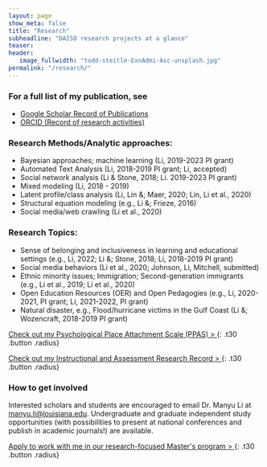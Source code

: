 ```yaml
---
layout: page
show_meta: false
title: "Research"
subheadline: "DAISO research projects at a glance"
teaser:  
header:
   image_fullwidth: "todd-steitle-ExnAdmi-Asc-unsplash.jpg"
permalink: "/research/"
---
```


### For a full list of my publication, see
* [Google Scholar Record of Publications](https://scholar.google.com/citations?user=lU50KEgAAAAJ&amp;hl=en)
* [ORCID (Record of research activities)](https://orcid.org/0000-0002-8324-5868)


### Research Methods/Analytic approaches:
* Bayesian approaches; machine learning (Li, 2019-2023 PI grant)
* Automated Text Analysis (Li, 2018-2019 PI grant; Li, accepted)
* Social network analysis (Li & Stone, 2018; Li. 2019-2023 PI grant)
* Mixed modeling (Li, 2018 - 2019)
* Latent profile/class analysis (Li, Lin &; Maer, 2020; Lin, Li et al., 2020)
* Structural equation modeling (e.g., Li &; Frieze, 2016)
* Social media/web crawling (Li et al., 2020)

### Research Topics:
* Sense of belonging and inclusiveness in learning and educational settings (e.g., Li, 2022; Li &; Stone, 2018; Li, 2018-2019 PI grant)
* Social media behaviors (Li et al., 2020; Johnson, Li, Mitchell, submitted)
* Ethnic minority issues; Immigration; Second-generation immigrants (e.g., Li et al., 2019; Li et al., 2020)
* Open Education Resources (OER) and Open Pedagogies (e.g., Li, 2020-2021, PI grant; Li, 2021-2022, PI grant)
* Natural disaster, e.g., Flood/hurricane victims in the Gulf Coast (Li &; Wozencraft, 2018-2019 PI grant)

[Check out my Psychological Place Attachment Scale (PPAS) > ](https://manyu26.github.io/daisolab/research/ppas)
{: .t30 .button .radius}

[Check out my Instructional and Assessment Research Record > ](https://manyu26.github.io/daisolab/research/assessment)
{: .t30 .button .radius}

### How to get involved
Interested scholars and students are encouraged to email Dr. Manyu Li at manyu.li@louisiana.edu. Undergraduate and graduate independent study opportunities (with possibilities to present at national conferences and publish in academic journals!) are available. 

[Apply to work with me in our research-focused Master's program > ](https://psychology.louisiana.edu/programs/masters-program)
{: .t30 .button .radius}
